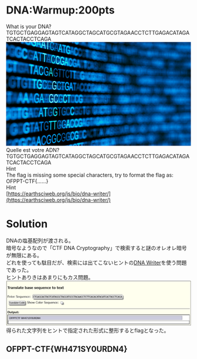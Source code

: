 # DNA:Warmup:200pts
What is your DNA?  
TGTGCTGAGGAGTAGTCATAGGCTAGCATGCGTAGAACCTCTTGAGACATAGATCACTACCTCAGA  
![dna.jpg](images/dna.jpg)  
Quelle est votre ADN?  
TGTGCTGAGGAGTAGTCATAGGCTAGCATGCGTAGAACCTCTTGAGACATAGATCACTACCTCAGA  
Hint  
The flag is missing some special characters, try to format the flag as: OFPPT-CTF{......}  
Hint  
[https://earthsciweb.org/js/bio/dna-writer/](https://earthsciweb.org/js/bio/dna-writer/)  

# Solution
DNAの塩基配列が渡される。  
暗号なようなので「CTF DNA Cryptography」で検索すると謎のオレオレ暗号が無限にある。  
どれを使っても駄目だが、検索には出てこないヒントの[DNA Writer](https://earthsciweb.org/js/bio/dna-writer/)を使う問題であった。  
ヒントありきはあまりにもカス問題。  
![write.png](images/write.png)  
得られた文字列をヒントで指定された形式に整形するとflagとなった。  

## OFPPT-CTF{WH471SY0URDN4}